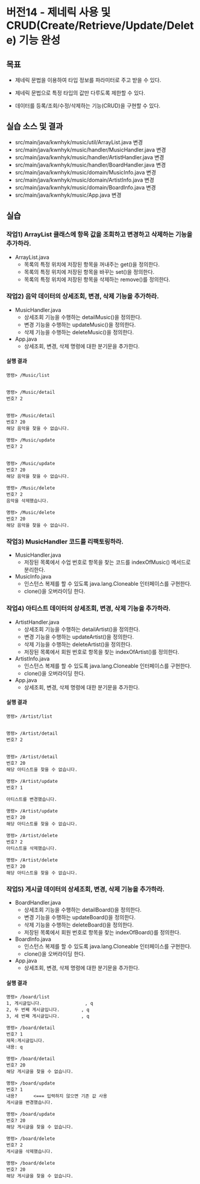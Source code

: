 # 버전14 - 제네릭 사용 및 CRUD(Create/Retrieve/Update/Delete) 기능 완성


##  목표
- 제네릭 문법을 이용하여 타입 정보를 파라미터로 주고 받을 수 있다.
- 제네릭 문법으로 특정 타입의 값만 다루도록 제한할 수 있다.

- 데이터를 등록/조회/수정/삭제하는 기능(CRUD)을 구현할 수 있다.


## 실습 소스 및 결과

- src/main/java/kwnhyk/music/util/ArrayList.java 변경
- src/main/java/kwnhyk/music/handler/MusicHandler.java 변경
- src/main/java/kwnhyk/music/handler/ArtistHandler.java 변경
- src/main/java/kwnhyk/music/handler/BoardHandler.java 변경
- src/main/java/kwnhyk/music/domain/MusicInfo.java 변경
- src/main/java/kwnhyk/music/domain/ArtistInfo.java 변경
- src/main/java/kwnhyk/music/domain/BoardInfo.java 변경
- src/main/java/kwnhyk/music/App.java 변경

## 실습

### 작업1) ArrayList 클래스에 항목 값을 조회하고 변경하고 삭제하는 기능을 추가하라.

- ArrayList.java
  - 목록의 특정 위치에 저장된 항목을 꺼내주는 get()을 정의한다.
  - 목록의 특정 위치에 저장된 항목을 바꾸는 set()을 정의한다.
  - 목록의 특정 위치에 저장된 항목을 삭제하는 remove()를 정의한다.


### 작업2) 음악 데이터의 상세조회, 변경, 삭제 기능을 추가하라.

- MusicHandler.java 
  - 상세조회 기능을 수행하는 detailMusic()을 정의한다.
  - 변경 기능을 수행하는 updateMusic()을 정의한다.
  - 삭제 기능을 수행하는 deleteMusic()을 정의한다.
- App.java
  - 상세조회, 변경, 삭제 명령에 대한 분기문을 추가한다.

#### 실행 결과

```
명령> /Music/list


명령> /Music/detail
번호? 2


명령> /Music/detail
번호? 20
해당 음악을 찾을 수 없습니다.

명령> /Music/update
번호? 2


명령> /Music/update
번호? 20
해당 음악을 찾을 수 없습니다.

명령> /Music/delete
번호? 2
음악을 삭제했습니다.

명령> /Music/delete
번호? 20
해당 음악을 찾을 수 없습니다.
```

### 작업3) MusicHandler 코드를 리팩토링하라.

- MusicHandler.java
    - 저장된 목록에서 수업 번호로 항목을 찾는 코드를 indexOfMusic() 메서드로 분리한다.
- MusicInfo.java
    - 인스턴스 복제를 할 수 있도록 java.lang.Cloneable 인터페이스를 구현한다.
    - clone()을 오버라이딩 한다.


### 작업4) 아티스트 데이터의 상세조회, 변경, 삭제 기능을 추가하라.

- ArtistHandler.java
    - 상세조회 기능을 수행하는 detailArtist()을 정의한다.
    - 변경 기능을 수행하는 updateArtist()을 정의한다.
    - 삭제 기능을 수행하는 deleteArtist()을 정의한다.
    - 저장된 목록에서 회원 번호로 항목을 찾는 indexOfArtist()를 정의한다.
- ArtistInfo.java
    - 인스턴스 복제를 할 수 있도록 java.lang.Cloneable 인터페이스를 구현한다.
    - clone()을 오버라이딩 한다.
- App.java
    - 상세조회, 변경, 삭제 명령에 대한 분기문을 추가한다.

#### 실행 결과

```
명령> /Artist/list


명령> /Artist/detail
번호? 2


명령> /Artist/detail
번호? 20
해당 아티스트을 찾을 수 없습니다.

명령> /Artist/update
번호? 1

아티스트를 변경했습니다.

명령> /Artist/update
번호? 20
해당 아티스트를 찾을 수 없습니다.

명령> /Artist/delete
번호? 2
아티스트을 삭제했습니다.

명령> /Artist/delete
번호? 20
해당 아티스트을 찾을 수 없습니다.
```

### 작업5) 게시글 데이터의 상세조회, 변경, 삭제 기능을 추가하라.

- BoardHandler.java
    - 상세조회 기능을 수행하는 detailBoard()을 정의한다.
    - 변경 기능을 수행하는 updateBoard()을 정의한다.
    - 삭제 기능을 수행하는 deleteBoard()을 정의한다.
    - 저장된 목록에서 회원 번호로 항목을 찾는 indexOfBoard()를 정의한다.
- BoardInfo.java
    - 인스턴스 복제를 할 수 있도록 java.lang.Cloneable 인터페이스를 구현한다.
    - clone()을 오버라이딩 한다.
- App.java
    - 상세조회, 변경, 삭제 명령에 대한 분기문을 추가한다.

#### 실행 결과

```
명령> /board/list
1, 게시글입니다.                , q
2, 두 번째 게시글입니다.        , q
3, 세 번째 게시글입니다.        , q

명령> /board/detail
번호? 1
제목:게시글입니다.
내용: q

명령> /board/detail
번호? 20
해당 게시글을 찾을 수 없습니다.

명령> /board/update
번호? 1
내용?      <=== 입력하지 않으면 기존 값 사용
게시글을 변경했습니다.

명령> /board/update
번호? 20
해당 게시글을 찾을 수 없습니다.

명령> /board/delete
번호? 2
게시글을 삭제했습니다.

명령> /board/delete
번호? 20
해당 게시글을 찾을 수 없습니다.
```
